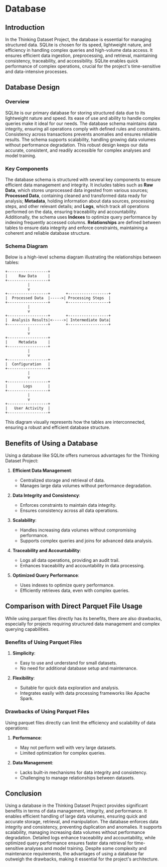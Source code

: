 # Database

## Introduction

In the Thinking Dataset Project, the database is essential for managing structured data. SQLite is chosen for its speed, lightweight nature, and efficiency in handling complex queries and high-volume data access. It ensures efficient data ingestion, preprocessing, and retrieval, maintaining consistency, traceability, and accessibility. SQLite enables quick performance of complex operations, crucial for the project's time-sensitive and data-intensive processes.

## Database Design

### Overview

SQLite is our primary database for storing structured data due to its lightweight nature and speed. Its ease of use and ability to handle complex queries make it ideal for our needs. The database schema maintains data integrity, ensuring all operations comply with defined rules and constraints. Consistency across transactions prevents anomalies and ensures reliable results. The schema supports scalability, handling growing data volumes without performance degradation. This robust design keeps our data accurate, consistent, and readily accessible for complex analyses and model training.

### Key Components

The database schema is structured with several key components to ensure efficient data management and integrity. It includes tables such as **Raw Data**, which stores unprocessed data ingested from various sources; **Processed Data**, containing cleaned and transformed data ready for analysis; **Metadata**, holding information about data sources, processing steps, and other relevant details; and **Logs**, which track all operations performed on the data, ensuring traceability and accountability. Additionally, the schema uses **Indexes** to optimize query performance by indexing frequently accessed columns. **Relationships** are defined between tables to ensure data integrity and enforce constraints, maintaining a coherent and reliable database structure.

### Schema Diagram

Below is a high-level schema diagram illustrating the relationships between tables:

```plaintext
+------------------+
|     Raw Data     |
+------------------+
          |
          v
+------------------+       +------------------+
|  Processed Data  |----->| Processing Steps  |
+------------------+       +------------------+
          |
          v
+------------------+       +------------------+
|  Analysis Results|<----->| Intermediate Data|
+------------------+       +------------------+
          |
          v
+------------------+
|     Metadata     |
+------------------+
          |
          v
+------------------+
|  Configuration   |
+------------------+
          |
          v
+------------------+
|       Logs       |
+------------------+
          |
          v
+------------------+
|   User Activity  |
+------------------+
```

This diagram visually represents how the tables are interconnected, ensuring a robust and efficient database structure.

## Benefits of Using a Database

Using a database like SQLite offers numerous advantages for the Thinking Dataset Project:

1. **Efficient Data Management**:
    - Centralized storage and retrieval of data.
    - Manages large data volumes without performance degradation.

2. **Data Integrity and Consistency**:
    - Enforces constraints to maintain data integrity.
    - Ensures consistency across all data operations.

3. **Scalability**:
    - Handles increasing data volumes without compromising performance.
    - Supports complex queries and joins for advanced data analysis.

4. **Traceability and Accountability**:
    - Logs all data operations, providing an audit trail.
    - Enhances traceability and accountability in data processing.

5. **Optimized Query Performance**:
    - Uses indexes to optimize query performance.
    - Efficiently retrieves data, even with complex queries.

## Comparison with Direct Parquet File Usage

While using parquet files directly has its benefits, there are also drawbacks, especially for projects requiring structured data management and complex querying capabilities.

### Benefits of Using Parquet Files

1. **Simplicity**:
    - Easy to use and understand for small datasets.
    - No need for additional database setup and maintenance.

2. **Flexibility**:
    - Suitable for quick data exploration and analysis.
    - Integrates easily with data processing frameworks like Apache Spark.

### Drawbacks of Using Parquet Files

Using parquet files directly can limit the efficiency and scalability of data operations:

1. **Performance**:
    - May not perform well with very large datasets.
    - Limited optimization for complex queries.

2. **Data Management**:
    - Lacks built-in mechanisms for data integrity and consistency.
    - Challenging to manage relationships between datasets.

## Conclusion

Using a database in the Thinking Dataset Project provides significant benefits in terms of data management, integrity, and performance. It enables efficient handling of large data volumes, ensuring quick and accurate storage, retrieval, and manipulation. The database enforces data integrity and consistency, preventing duplication and anomalies. It supports scalability, managing increasing data volumes without performance degradation. Detailed logs enhance traceability and accountability, while optimized query performance ensures faster data retrieval for time-sensitive analyses and model training. Despite some complexity and maintenance requirements, the advantages of using a database far outweigh the drawbacks, making it essential for the project's architecture.
